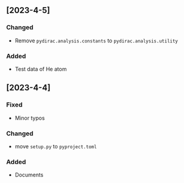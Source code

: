 ## [2023-4-5]

### Changed

- Remove `pydirac.analysis.constants` to `pydirac.analysis.utility`

### Added

- Test data of He atom

## [2023-4-4]

### Fixed

- Minor typos

### Changed

- move `setup.py` to `pyproject.toml`

### Added

- Documents
